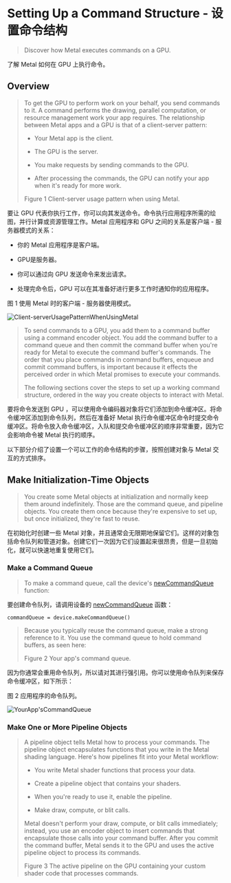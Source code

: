 #  Setting Up a Command Structure - 设置命令结构

> Discover how Metal executes commands on a GPU.

了解 Metal 如何在 GPU 上执行命令。

## Overview

> To get the GPU to perform work on your behalf, you send commands to it. A command performs the drawing, parallel computation, or resource management work your app requires. The relationship between Metal apps and a GPU is that of a client-server pattern:
>
> - Your Metal app is the client.
>
> - The GPU is the server.
>
> - You make requests by sending commands to the GPU.
>
> - After processing the commands, the GPU can notify your app when it's ready for more work.
>
> Figure 1 Client-server usage pattern when using Metal.

要让 GPU 代表你执行工作，你可以向其发送命令。命令执行应用程序所需的绘图，并行计算或资源管理工作。Metal 应用程序和 GPU 之间的关系是客户端 - 服务器模式的关系：

- 你的 Metal 应用程序是客户端。

- GPU是服务器。

- 你可以通过向 GPU 发送命令来发出请求。

- 处理完命令后，GPU 可以在其准备好进行更多工作时通知你的应用程序。

图 1 使用 Metal 时的客户端 - 服务器使用模式。

![Client-serverUsagePatternWhenUsingMetal](../../resource/Metal/Markdown/Client-serverUsagePatternWhenUsingMetal.png)

> To send commands to a GPU, you add them to a command buffer using a command encoder object. You add the command buffer to a command queue and then commit the command buffer when you're ready for Metal to execute the command buffer's commands. The order that you place commands in command buffers, enqueue and commit command buffers, is important because it effects the perceived order in which Metal promises to execute your commands.
>
> The following sections cover the steps to set up a working command structure, ordered in the way you create objects to interact with Metal.

要将命令发送到 GPU ，可以使用命令编码器对象将它们添加到命令缓冲区。将命令缓冲区添加到命令队列，然后在准备好 Metal 执行命令缓冲区命令时提交命令缓冲区。将命令放入命令缓冲区，入队和提交命令缓冲区的顺序非常重要，因为它会影响命令被 Metal 执行的顺序。

以下部分介绍了设置一个可以工作的命令结构的步骤，按照创建对象与 Metal 交互的方式排序。

## Make Initialization-Time Objects

> You create some Metal objects at initialization and normally keep them around indefinitely. Those are the command queue, and pipeline objects. You create them once because they're expensive to set up, but once initialized, they're fast to reuse.

在初始化时创建一些 Metal 对象，并且通常会无限期地保留它们。这样的对象包括命令队列和管道对象。创建它们一次因为它们设置起来很昂贵，但是一旦初始化，就可以快速地重复使用它们。

### Make a Command Queue

> To make a command queue, call the device's [newCommandQueue](https://developer.apple.com/documentation/metal/mtldevice/1433388-newcommandqueue?language=objc) function:

要创建命令队列，请调用设备的 [newCommandQueue](https://developer.apple.com/documentation/metal/mtldevice/1433388-newcommandqueue?language=objc) 函数：

```objc
commandQueue = device.makeCommandQueue()
```

> Because you typically reuse the command queue, make a strong reference to it. You use the command queue to hold command buffers, as seen here:
>
> Figure 2 Your app's command queue.

因为你通常会重用命令队列，所以请对其进行强引用。你可以使用命令队列来保存命令缓冲区，如下所示：

图 2 应用程序的命令队列。

![YourApp'sCommandQueue](../../resource/Metal/Markdown/YourApp'sCommandQueue.png)

### Make One or More Pipeline Objects

> A pipeline object tells Metal how to process your commands. The pipeline object encapsulates functions that you write in the Metal shading language. Here's how pipelines fit into your Metal workflow:
>
> - You write Metal shader functions that process your data.
>
> - Create a pipeline object that contains your shaders.
>
> - When you're ready to use it, enable the pipeline.
>
> - Make draw, compute, or blit calls.
>
> Metal doesn't perform your draw, compute, or blit calls immediately; instead, you use an encoder object to insert commands that encapsulate those calls into your command buffer. After you commit the command buffer, Metal sends it to the GPU and uses the active pipeline object to process its commands.
>
> Figure 3 The active pipeline on the GPU containing your custom shader code that processes commands.












